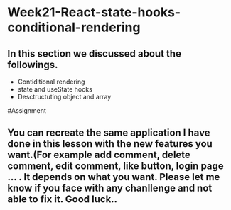 # Week21-React-state-hooks-conditional-rendering
## In this section we discussed about the followings.
- Contiditional rendering
- state and useState hooks
- Desctructuting object and array

#Assignment

## You can recreate the same application I have done in this lesson with the new features you want.(For example add comment, delete comment, edit comment, like button, login page ... . It depends on what you want. Please let me know if you face with any chanllenge and not able to fix it. Good luck.. 
